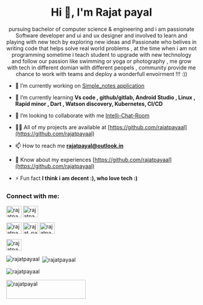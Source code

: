 <h1 align="center">Hi 👋, I'm Rajat payal</h1>
<p align="center">pursuing bachelor of computer science & engineering and i am passionate Software developer and ui and ux designer and involved to learn and playing with new tech by exploring new ideas and Passionate who belives in writing code that helps solve real world problems , at the time when i am not programming sometime i teach student to upgrade with new technology and follow our passion like swimming or yoga or photography , me grow with tech in different domian with different peopels , community provide me chance to work with teams and deploy a wonderfull envoirment !!! :))</p>

- 🔭 I’m currently working on [Simple_notes application](https://github.com/rajatpayaal/Simple_Notes)

- 🌱 I’m currently learning **Vs code , github/gitlab, Android Studio , Linux , Rapid minor , Dart , Watson discovery, Kubernetes, CI/CD**

- 👯 I’m looking to collaborate with me [Intelli-Chat-Room](https://github.com/rajatpayaal/Intelli-Chat-Room)

- 👨‍💻 All of my projects are available at [https://github.com/rajatpayaal](https://github.com/rajatpayaal)

- 📫 How to reach me **rajatpayal@outlook.in**

- 📄 Know about my experiences [https://github.com/rajatpayaal](https://github.com/rajatpayaal)

- ⚡ Fun fact **I think i am decent :), who love tech :)**

<h3 align="left">Connect with me:</h3>
<p align="left">
<a href="https://twitter.com/rajatpayaal" target="blank"><img align="center" src="....." alt="rajatpayaal" height="30" width="40" /></a>
<a href="https://linkedin.com/in/rajatpayaal" target="blank"><img align="center" src="......" alt="rajatpayaal" height="30" width="40" /></a>

<a href="https://kaggle.com/rajatpayal" target="blank"><img align="center" src="......" alt="rajatpayal" height="30" width="40" /></a>
<a href="https://instagram.com/rajat_payaal" target="blank"><img align="center" src="......." alt="rajat_payaal" height="30" width="40" /></a>
<a href="https://www.behance.net/rajatpayal" target="blank"><img align="center" src="......." alt="rajatpayal" height="30" width="40" /></a>

<a href="https://www.hackerearth.com/rajatpayal" target="blank"><img align="center" src="......." alt="rajatpayal" height="30" width="40" /></a>
</p>

<p><img align="left" src="https://github-readme-stats.vercel.app/api/top-langs?username=rajatpayaal&show_icons=true&locale=en&layout=compact" alt="rajatpayaal" /></p>

<p>&nbsp;<img align="center" src="https://github-readme-stats.vercel.app/api?username=rajatpayaal&show_icons=true&locale=en" alt="rajatpayaal" /></p>

<p><img align="center" src="https://github-readme-streak-stats.herokuapp.com/?user=rajatpayaal&" alt="rajatpayaal" /></p>


<p><a href="https://www.buymeacoffee.com/rajatpayal"> <img align="left" src="https://cdn.buymeacoffee.com/buttons/v2/default-yellow.png" height="50" width="210" alt="rajatpayal" /></a></p><br><br>
